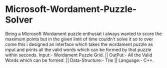 # Microsoft-Wordament-Puzzle-Solver
Being a Microsoft Wordament puzzle enthusiat i always wanted to score the maximum points but in the given limit of time couldn't solve it so to over come this i designed an interface which takes the wordament puzzle as input and prints all the valid words which can be formed by that puzzle within seconds.
Input:- Wordament Puzzle Grid. || 
OutPut:- All the Valid Words which can be formed. || Data-Structure:- Trie || Language:- C++.
